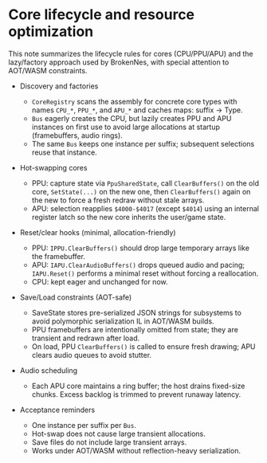 # Core lifecycle and resource optimization

This note summarizes the lifecycle rules for cores (CPU/PPU/APU) and the lazy/factory approach used by BrokenNes, with special attention to AOT/WASM constraints.

- Discovery and factories
  - `CoreRegistry` scans the assembly for concrete core types with names `CPU_*`, `PPU_*`, and `APU_*` and caches maps: suffix -> Type.
  - `Bus` eagerly creates the CPU, but lazily creates PPU and APU instances on first use to avoid large allocations at startup (framebuffers, audio rings).
  - The same `Bus` keeps one instance per suffix; subsequent selections reuse that instance.

- Hot-swapping cores
  - PPU: capture state via `PpuSharedState`, call `ClearBuffers()` on the old core, `SetState(...)` on the new one, then `ClearBuffers()` again on the new to force a fresh redraw without stale arrays.
  - APU: selection reapplies `$4000-$4017` (except `$4014`) using an internal register latch so the new core inherits the user/game state.

- Reset/clear hooks (minimal, allocation-friendly)
  - PPU: `IPPU.ClearBuffers()` should drop large temporary arrays like the framebuffer.
  - APU: `IAPU.ClearAudioBuffers()` drops queued audio and pacing; `IAPU.Reset()` performs a minimal reset without forcing a reallocation.
  - CPU: kept eager and unchanged for now.

- Save/Load constraints (AOT-safe)
  - SaveState stores pre-serialized JSON strings for subsystems to avoid polymorphic serialization IL in AOT/WASM builds.
  - PPU framebuffers are intentionally omitted from state; they are transient and redrawn after load.
  - On load, PPU `ClearBuffers()` is called to ensure fresh drawing; APU clears audio queues to avoid stutter.

- Audio scheduling
  - Each APU core maintains a ring buffer; the host drains fixed-size chunks. Excess backlog is trimmed to prevent runaway latency.

- Acceptance reminders
  - One instance per suffix per `Bus`.
  - Hot-swap does not cause large transient allocations.
  - Save files do not include large transient arrays.
  - Works under AOT/WASM without reflection-heavy serialization.
